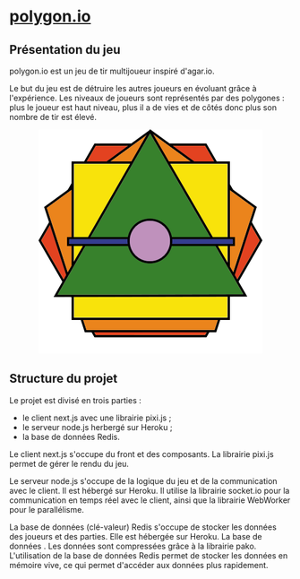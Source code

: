 # [polygon.io](https://polygonio.herokuapp.com/)

## Présentation du jeu

polygon.io est un jeu de tir multijoueur inspiré d'agar.io.

Le but du jeu est de détruire les autres joueurs en évoluant grâce à l'expérience. Les niveaux de joueurs sont représentés par des polygones : plus le joueur est haut niveau, plus il a de vies et de côtés donc plus son nombre de tir est élevé.

<div align="center"><img src="public/sprites/logo/logo.png"></div>

## Structure du projet

Le projet est divisé en trois parties :

-   le client next.js avec une librairie pixi.js ;
-   le serveur node.js herbergé sur Heroku ;
-   la base de données Redis.

Le client next.js s'occupe du front et des composants. La librairie pixi.js permet de gérer le rendu du jeu.

Le serveur node.js s'occupe de la logique du jeu et de la communication avec le client. Il est hébergé sur Heroku. Il utilise la librairie socket.io pour la communication en temps réel avec le client, ainsi que la librairie WebWorker pour le parallélisme.

La base de données (clé-valeur) Redis s'occupe de stocker les données des joueurs et des parties. Elle est hébergée sur Heroku. La base de données . Les données sont compressées grâce à la librairie pako. L'utilisation de la base de données Redis permet de stocker les données en mémoire vive, ce qui permet d'accéder aux données plus rapidement.

